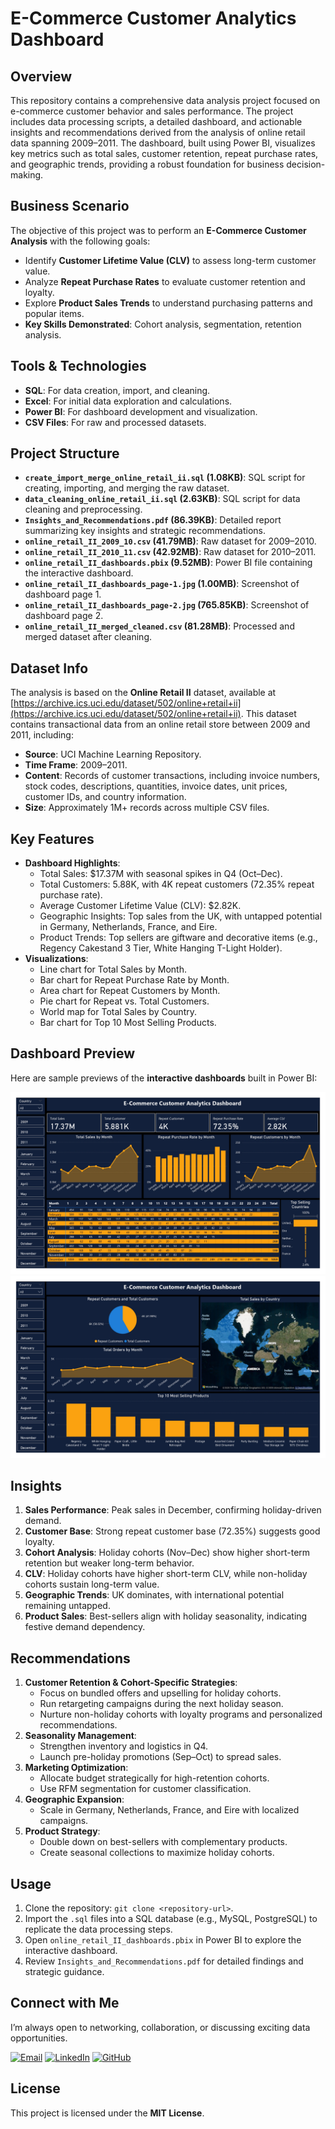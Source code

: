 # E-Commerce Customer Analytics Dashboard

## Overview
This repository contains a comprehensive data analysis project focused on e-commerce customer behavior and sales performance. The project includes data processing scripts, a detailed dashboard, and actionable insights and recommendations derived from the analysis of online retail data spanning 2009–2011. The dashboard, built using Power BI, visualizes key metrics such as total sales, customer retention, repeat purchase rates, and geographic trends, providing a robust foundation for business decision-making.

## Business Scenario
The objective of this project was to perform an **E-Commerce Customer Analysis** with the following goals:
- Identify **Customer Lifetime Value (CLV)** to assess long-term customer value.
- Analyze **Repeat Purchase Rates** to evaluate customer retention and loyalty.
- Explore **Product Sales Trends** to understand purchasing patterns and popular items.
- **Key Skills Demonstrated**: Cohort analysis, segmentation, retention analysis.

## Tools & Technologies
- **SQL**: For data creation, import, and cleaning.
- **Excel**: For initial data exploration and calculations.
- **Power BI**: For dashboard development and visualization.
- **CSV Files**: For raw and processed datasets.

## Project Structure
- **`create_import_merge_online_retail_ii.sql` (1.08KB)**: SQL script for creating, importing, and merging the raw dataset.
- **`data_cleaning_online_retail_ii.sql` (2.63KB)**: SQL script for data cleaning and preprocessing.
- **`Insights_and_Recommendations.pdf` (86.39KB)**: Detailed report summarizing key insights and strategic recommendations.
- **`online_retail_II_2009_10.csv` (41.79MB)**: Raw dataset for 2009–2010.
- **`online_retail_II_2010_11.csv` (42.92MB)**: Raw dataset for 2010–2011.
- **`online_retail_II_dashboards.pbix` (9.52MB)**: Power BI file containing the interactive dashboard.
- **`online_retail_II_dashboards_page-1.jpg` (1.00MB)**: Screenshot of dashboard page 1.
- **`online_retail_II_dashboards_page-2.jpg` (765.85KB)**: Screenshot of dashboard page 2.
- **`online_retail_II_merged_cleaned.csv` (81.28MB)**: Processed and merged dataset after cleaning.

## Dataset Info
The analysis is based on the **Online Retail II** dataset, available at [https://archive.ics.uci.edu/dataset/502/online+retail+ii](https://archive.ics.uci.edu/dataset/502/online+retail+ii). This dataset contains transactional data from an online retail store between 2009 and 2011, including:
- **Source**: UCI Machine Learning Repository.
- **Time Frame**: 2009–2011.
- **Content**: Records of customer transactions, including invoice numbers, stock codes, descriptions, quantities, invoice dates, unit prices, customer IDs, and country information.
- **Size**: Approximately 1M+ records across multiple CSV files.

## Key Features
- **Dashboard Highlights**:
  - Total Sales: $17.37M with seasonal spikes in Q4 (Oct–Dec).
  - Total Customers: 5.88K, with 4K repeat customers (72.35% repeat purchase rate).
  - Average Customer Lifetime Value (CLV): $2.82K.
  - Geographic Insights: Top sales from the UK, with untapped potential in Germany, Netherlands, France, and Eire.
  - Product Trends: Top sellers are giftware and decorative items (e.g., Regency Cakestand 3 Tier, White Hanging T-Light Holder).
- **Visualizations**:
  - Line chart for Total Sales by Month.
  - Bar chart for Repeat Purchase Rate by Month.
  - Area chart for Repeat Customers by Month.
  - Pie chart for Repeat vs. Total Customers.
  - World map for Total Sales by Country.
  - Bar chart for Top 10 Most Selling Products.

## Dashboard Preview  
Here are sample previews of the **interactive dashboards** built in Power BI:  

![Dashboard Page 1](dashboards/image/online_retail_II_dashboards_page-1.jpg)  
![Dashboard Page 2](dashboards/image/online_retail_II_dashboards_page-2.jpg)

## Insights
1. **Sales Performance**: Peak sales in December, confirming holiday-driven demand.
2. **Customer Base**: Strong repeat customer base (72.35%) suggests good loyalty.
3. **Cohort Analysis**: Holiday cohorts (Nov–Dec) show higher short-term retention but weaker long-term behavior.
4. **CLV**: Holiday cohorts have higher short-term CLV, while non-holiday cohorts sustain long-term value.
5. **Geographic Trends**: UK dominates, with international potential remaining untapped.
6. **Product Sales**: Best-sellers align with holiday seasonality, indicating festive demand dependency.

## Recommendations
1. **Customer Retention & Cohort-Specific Strategies**:
   - Focus on bundled offers and upselling for holiday cohorts.
   - Run retargeting campaigns during the next holiday season.
   - Nurture non-holiday cohorts with loyalty programs and personalized recommendations.
2. **Seasonality Management**:
   - Strengthen inventory and logistics in Q4.
   - Launch pre-holiday promotions (Sep–Oct) to spread sales.
3. **Marketing Optimization**:
   - Allocate budget strategically for high-retention cohorts.
   - Use RFM segmentation for customer classification.
4. **Geographic Expansion**:
   - Scale in Germany, Netherlands, France, and Eire with localized campaigns.
5. **Product Strategy**:
   - Double down on best-sellers with complementary products.
   - Create seasonal collections to maximize holiday cohorts.

## Usage
1. Clone the repository: `git clone <repository-url>`.
2. Import the `.sql` files into a SQL database (e.g., MySQL, PostgreSQL) to replicate the data processing steps.
3. Open `online_retail_II_dashboards.pbix` in Power BI to explore the interactive dashboard.
4. Review `Insights_and_Recommendations.pdf` for detailed findings and strategic guidance.

## Connect with Me  
I’m always open to networking, collaboration, or discussing exciting data opportunities.  

[![Email](https://img.shields.io/badge/Email-Jamil.ad611@gmail.com-D14836?style=flat&logo=gmail&logoColor=white)](mailto:Jamil.ad611@gmail.com)
[![LinkedIn](https://img.shields.io/badge/LinkedIn-Jamil611-0A66C2?style=flat&logo=linkedin&logoColor=white)](https://www.linkedin.com/in/jamil611)
[![GitHub](https://img.shields.io/badge/GitHub-Jamil611-100000?style=flat&logo=github&logoColor=white)](https://github.com/Jamil611)

## License  
This project is licensed under the **MIT License**.